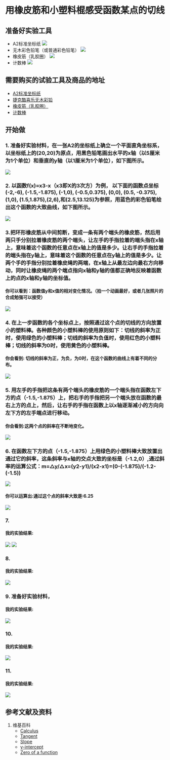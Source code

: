 # 用橡皮筋和小塑料棍感受函数某点的切线

## 准备好实验工具

- A2标准坐标纸
![](/images/微分/用橡皮筋和小塑料棍感受函数某点的切线/A2标准坐标纸.jpg)
- 无木彩色铅笔（或普通彩色铅笔）
![](/images/微分/用橡皮筋和小塑料棍感受函数某点的切线/无木彩色铅笔.jpg)
- 橡皮筋（乳胶圈）
![](/images/微分/用橡皮筋和小塑料棍感受函数某点的切线/橡皮筋.jpg)
- 计数棒
![](/images/微分/用橡皮筋和小塑料棍感受函数某点的切线/计数棒.jpg)

## 需要购买的试验工具及商品的地址

- [A2标准坐标纸](https://detail.tmall.com/item.htm?id=27142292922&ali_refid=a3_430583_1006:1105863285:N:dZ%20MV6sJ%20YlXqxaoC1QlJw==:77285e2bbcb0cebf9d00068f21bd840f&ali_trackid=1_77285e2bbcb0cebf9d00068f21bd840f&spm=a230r.1.14.1&skuId=3165771512170)
- [捷克酷喜乐无木彩铅](https://detail.tmall.com/item.htm?spm=a230r.1.14.8.7a1b4237sLkqe4&id=10680260235&cm_id=140105335569ed55e27b&abbucket=9&skuId=3447429972029)
- [橡皮筋（乳胶圈）](https://detail.tmall.com/item.htm?spm=a230r.1.14.14.68b0156dXSQF70&id=38821357970&cm_id=140105335569ed55e27b&abbucket=9&skuId=3452885468337)
- [计数棒](https://item.taobao.com/item.htm?spm=a230r.1.14.1.6b2a13c2TLEOae&id=584644712151&ns=1&abbucket=9#detail)

## 开始做

### 1. 准备好实验材料，在一张A2的坐标纸上确立一个平面直角坐标系，以坐标纸上的(20,20)为原点，用黑色铅笔画出水平的x轴（以5厘米为1个单位）和垂直的y轴（以1厘米为1个单位），如下图所示。

![](/images/微分/用橡皮筋和小塑料棍感受函数某点的切线/1a.jpg)

### 2. 以函数f(x)=x3-x（x3即X的3次方）为例， 以下面的函数点坐标(-2,-6), (-1.5,-1.875), (-1,0), (-0.5,0.375), (0,0), (0.5, -0.375), (1,0), (1.5,1.875),(2,6),和(2.5,13.125)为参照，用蓝色的彩色铅笔绘出这个函数的大致曲线，如下图所示。

![](/images/微分/用橡皮筋和小塑料棍感受函数某点的切线/2a.jpg)

### 3.把环形橡皮筋从中间剪断，变成一条有两个端头的橡皮筋，然后用两只手分别拉着橡皮筋的两个端头，让左手的手指拉着的端头指在x轴上，意味着这个函数的任意点在x轴上的值是多少。让右手的手指拉着的端头指在y轴上，意味着这个函数的任意点在y轴上的值是多少。让两个手的手指分别拉着橡皮绳的两端，在x轴上从最左边向最右方向移动，同时让橡皮绳的两个端点指向x轴和y轴的值都正确地反映着函数上的点的x轴和y轴的坐标值。

#### 你可以看到：函数值y和x值的相对变化情况。（拍一个动画最好，或者几张照片的合成勉强可以接受）

![](/images/微分/用橡皮筋和小塑料棍感受函数某点的切线/3a.jpg)

### 4. 在上一步函数的各个坐标点上，按照通过这个点的切线的方向放置小的塑料棒。各种颜色的小塑料棒的使用原则如下：切线的斜率为正时，使用绿色的小塑料棒；切线的斜率为负值时，使用红色的小塑料棒；切线的斜率为0时，使用黄色的小塑料棒。

#### 你会看到: 切线的斜率为正，为负，为0时，在这个函数的曲线上有着不同的分布。

![](/images/微分/用橡皮筋和小塑料棍感受函数某点的切线/4a.jpg)

### 5. 用左手的手指把这条有两个端头的橡皮筋的一个端头指在函数左下方的点（-1.5,-1.875）上，把右手的手指把另一个端头放在函数的最右上方的点上，然后，让右手的手指在函数上以x轴逐渐减小的方向向左下方的左手端点进行移动。

#### 你会看到:这两个点的斜率在不断地变化。 

![](/images/微分/用橡皮筋和小塑料棍感受函数某点的切线/5a.jpg)

### 6. 在函数左下方的点（-1.5,-1.875）上用绿色的小塑料棒大致放置出通过它的斜率，这条斜率与x轴的交点大致的坐标是（-1.2,0）,通过斜率的运算公式：m=△y/△x=(y2-y1)/(x2-x1)=(0-(-1.875)/(-1.2-(-1.5))

![](/images/微分/用橡皮筋和小塑料棍感受函数某点的切线/6a1.jpg)

#### 你可以运算出:通过这个点的斜率大致是:6.25 

![](/images/微分/用橡皮筋和小塑料棍感受函数某点的切线/6a2.jpg)

### 7. 

#### 我的实验结果: 

![](/images/微分/用橡皮筋和小塑料棍感受函数某点的切线/7a1.jpg)
![](/images/微分/用橡皮筋和小塑料棍感受函数某点的切线/7a2.jpg)

### 8. 

#### 我的实验结果: 

![](/images/微分/用橡皮筋和小塑料棍感受函数某点的切线/8a.jpg)

### 9. 准备好实验材料，

#### 我的实验结果:  

![](/images/微分/用橡皮筋和小塑料棍感受函数某点的切线/9a.jpg)

### 10. 

#### 我的实验结果: 

![](/images/微分/用橡皮筋和小塑料棍感受函数某点的切线/10a.jpg)

### 11. 

#### 我的实验结果: 

![](/images/微分/用橡皮筋和小塑料棍感受函数某点的切线/11a.jpg)

## 参考文献及资料

1. 维基百科
	- [Calculus](https://en.wikipedia.org/wiki/Calculus) 
	- [Tangent](https://en.wikipedia.org/wiki/Tangent) 
	- [Slope](https://en.wikipedia.org/wiki/Slope) 
	- [y-intercept](https://en.wikipedia.org/wiki/Y-intercept) 
	- [Zero of a function](https://en.wikipedia.org/wiki/Zero_of_a_function) 